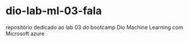 # dio-lab-ml-03-fala
repositório dedicado ao lab 03 do bootcamp Dio Machine Learning com Microsoft azure
